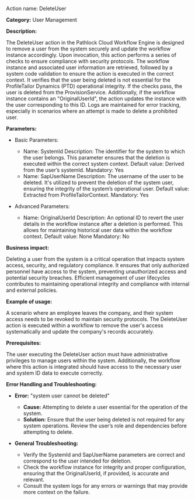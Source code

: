 Action name: DeleteUser

**Category:** User Management

**Description:** 

The DeleteUser action in the Pathlock Cloud Workflow Engine is designed to remove a user from the system securely and update the workflow instance accordingly. Upon invocation, this action performs a series of checks to ensure compliance with security protocols. The workflow instance and associated user information are retrieved, followed by a system code validation to ensure the action is executed in the correct context. It verifies that the user being deleted is not essential for the ProfileTailor Dynamics (PTD) operational integrity. If the checks pass, the user is deleted from the ProvisionService. Additionally, if the workflow instance contains an "OriginalUserId", the action updates the instance with the user corresponding to this ID. Logs are maintained for error tracking, especially in scenarios where an attempt is made to delete a prohibited user.

**Parameters:**

  - Basic Parameters:
    - Name: SystemId
      Description: The identifier for the system to which the user belongs. This parameter ensures that the deletion is executed within the correct system context.
      Default value: Derived from the user’s systemId.
      Mandatory: Yes
    - Name: SapUserName
      Description: The username of the user to be deleted. It's utilized to prevent the deletion of the system user, ensuring the integrity of the system’s operational user.
      Default value: Extracted from ProfileTailorContext.
      Mandatory: Yes
  
  - Advanced Parameters:
    - Name: OriginalUserId
      Description: An optional ID to revert the user details in the workflow instance after a deletion is performed. This allows for maintaining historical user data within the workflow context.
      Default value: None
      Mandatory: No

**Business impact:** 

Deleting a user from the system is a critical operation that impacts system access, security, and regulatory compliance. It ensures that only authorized personnel have access to the system, preventing unauthorized access and potential security breaches. Efficient management of user lifecycles contributes to maintaining operational integrity and compliance with internal and external policies.

**Example of usage:** 

A scenario where an employee leaves the company, and their system access needs to be revoked to maintain security protocols. The DeleteUser action is executed within a workflow to remove the user's access systematically and update the company's records accurately.

**Prerequisites:** 

The user executing the DeleteUser action must have administrative privileges to manage users within the system. Additionally, the workflow where this action is integrated should have access to the necessary user and system ID data to execute correctly.

**Error Handling and Troubleshooting:** 

- **Error:** "system user cannot be deleted"
  - **Cause:** Attempting to delete a user essential for the operation of the system.
  - **Solution:** Ensure that the user being deleted is not required for any system operations. Review the user’s role and dependencies before attempting to delete.
  
- **General Troubleshooting:**
  - Verify the SystemId and SapUserName parameters are correct and correspond to the user intended for deletion.
  - Check the workflow instance for integrity and proper configuration, ensuring that the OriginalUserId, if provided, is accurate and relevant.
  - Consult the system logs for any errors or warnings that may provide more context on the failure.
